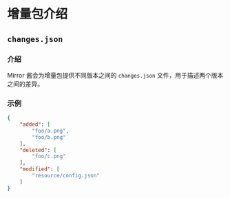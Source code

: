 # 增量包介绍

## `changes.json`

### 介绍

Mirror 酱会为增量包提供不同版本之间的 `changes.json` 文件，用于描述两个版本之间的差异。

### 示例

```json
{
	"added": [
		"foo/a.png",
		"foo/b.png"
	],
	"deleted": [
		"foo/c.png"
	],
	"modified": [
		"resource/config.json"
	]
}

```
